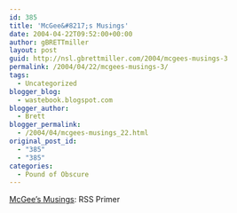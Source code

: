 ```yaml
---
id: 385
title: 'McGee&#8217;s Musings'
date: 2004-04-22T09:52:00+00:00
author: gBRETTmiller
layout: post
guid: http://nsl.gbrettmiller.com/2004/mcgees-musings-3
permalink: /2004/04/22/mcgees-musings-3/
tags:
  - Uncategorized
blogger_blog:
  - wastebook.blogspot.com
blogger_author:
  - Brett
blogger_permalink:
  - /2004/04/mcgees-musings_22.html
original_post_id:
  - "385"
  - "385"
categories:
  - Pound of Obscure
---
```

[McGee&#8217;s Musings](http://www.mcgeesmusings.net/2004/04/21.html#a4067): RSS Primer
